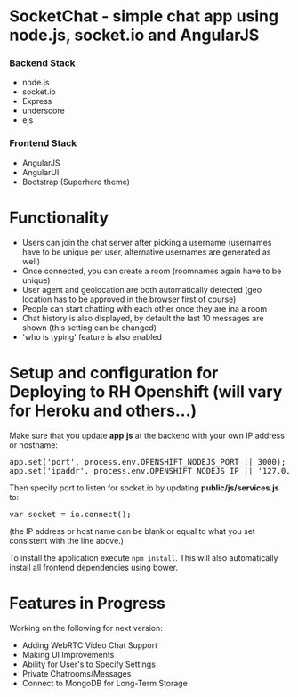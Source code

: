 # SocketChat - simple chat app using node.js, socket.io and AngularJS

### Backend Stack
<ul>
  <li>node.js</li>
  <li>socket.io</li>
  <li>Express</li>
  <li>underscore</li>
  <li>ejs</li>
</ul>

### Frontend Stack
<ul>
  <li>AngularJS</li>
  <li>AngularUI</li>
  <li>Bootstrap (Superhero theme)</li>
</ul>

# Functionality

<ul>
  <li>Users can join the chat server after picking a username (usernames have to be unique per user, alternative usernames are generated as well)</li>
  <li>Once connected, you can create a room (roomnames again have to be unique)</li>
  <li>User agent and geolocation are both automatically detected (geo location has to be approved in the browser first of course)</li>
  <li>People can start chatting with each other once they are ina a room</li>
  <li>Chat history is also displayed, by default the last 10 messages are shown (this setting can be changed)</li>
  <li>'who is typing' feature is also enabled</li>
</ul>

# Setup and configuration for Deploying to RH Openshift (will vary for Heroku and others...)

Make sure that you update <strong>app.js</strong> at the backend with your own IP address or hostname:
<pre>app.set('port', process.env.OPENSHIFT_NODEJS_PORT || 3000);
app.set('ipaddr', process.env.OPENSHIFT_NODEJS_IP || '127.0.0.1');
</pre>

Then specify port to listen for socket.io by updating <strong>public/js/services.js</strong> to:

<pre>var socket = io.connect();</pre>
(the IP address or host name can be blank or equal to what you set consistent with the line above.)

To install the application execute <code>npm install</code>. This will also automatically install all frontend dependencies using bower.

# Features in Progress

Working on the following for next version:

<ul>
  <li>Adding WebRTC Video Chat Support</li>
  <li>Making UI Improvements</li>
  <li>Ability for User's to Specify Settings</li>
  <li>Private Chatrooms/Messages</li>
  <li>Connect to MongoDB for Long-Term Storage</li>
</ul>
